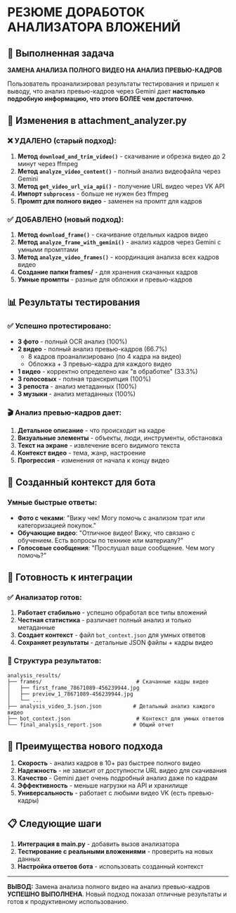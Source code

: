 # РЕЗЮМЕ ДОРАБОТОК АНАЛИЗАТОРА ВЛОЖЕНИЙ

## 🎯 Выполненная задача
**ЗАМЕНА АНАЛИЗА ПОЛНОГО ВИДЕО НА АНАЛИЗ ПРЕВЬЮ-КАДРОВ**

Пользователь проанализировал результаты тестирования и пришел к выводу, что анализ превью-кадров через Gemini дает **настолько подробную информацию, что этого БОЛЕЕ чем достаточно**. 

## 🔄 Изменения в attachment_analyzer.py

### ❌ УДАЛЕНО (старый подход):
1. **Метод `download_and_trim_video()`** - скачивание и обрезка видео до 2 минут через ffmpeg
2. **Метод `analyze_video_content()`** - полный анализ видеофайла через Gemini
3. **Метод `get_video_url_via_api()`** - получение URL видео через VK API
4. **Импорт `subprocess`** - больше не нужен без ffmpeg
5. **Промпт для полного видео** - заменен на промпт для кадров

### ✅ ДОБАВЛЕНО (новый подход):
1. **Метод `download_frame()`** - скачивание отдельных кадров видео
2. **Метод `analyze_frame_with_gemini()`** - анализ кадров через Gemini с умными промптами
3. **Метод `analyze_video_frames()`** - координация анализа всех кадров видео
4. **Создание папки frames/** - для хранения скачанных кадров
5. **Умные промпты** - разные для обложки и превью-кадров

## 📊 Результаты тестирования

### ✅ Успешно протестировано:
- **3 фото** - полный OCR анализ (100%)
- **2 видео** - полный анализ превью-кадров (66.7%)
  - 8 кадров проанализировано (по 4 кадра на видео)
  - Обложка + 3 превью-кадра для каждого видео
- **1 видео** - корректно определено как "в обработке" (33.3%)
- **3 голосовых** - полная транскрипция (100%)
- **3 репоста** - анализ метаданных (100%)
- **3 музыки** - анализ метаданных (100%)

### 🎬 Анализ превью-кадров дает:
1. **Детальное описание** - что происходит на кадре
2. **Визуальные элементы** - объекты, люди, инструменты, обстановка
3. **Текст на экране** - извлечение всего видимого текста
4. **Контекст видео** - тема, жанр, настроение
5. **Прогрессия** - изменения от начала к концу видео

## 🤖 Созданный контекст для бота

### Умные быстрые ответы:
- **Фото с чеками**: "Вижу чек! Могу помочь с анализом трат или категоризацией покупок."
- **Обучающие видео**: "Отличное видео! Вижу, что связано с обучением. Есть вопросы по технике или материалу?"
- **Голосовые сообщения**: "Прослушал ваше сообщение. Чем могу помочь?"

## 🎯 Готовность к интеграции

### ✅ Анализатор готов:
1. **Работает стабильно** - успешно обработал все типы вложений
2. **Честная статистика** - различает полный анализ и только метаданные
3. **Создает контекст** - файл `bot_context.json` для умных ответов
4. **Сохраняет результаты** - детальные JSON файлы + кадры видео

### 📁 Структура результатов:
```
analysis_results/
├── frames/                              # Скачанные кадры видео
│   ├── first_frame_78671089-456239944.jpg
│   ├── preview_1_78671089-456239944.jpg
│   └── ...
├── analysis_video_3.json.json          # Детальный анализ каждого видео
├── bot_context.json                     # Контекст для умных ответов
└── final_analysis_report.json          # Общий отчет
```

## 🚀 Преимущества нового подхода

1. **Скорость** - анализ кадров в 10+ раз быстрее полного видео
2. **Надежность** - не зависит от доступности URL видео для скачивания
3. **Качество** - Gemini дает очень подробный анализ даже по кадрам
4. **Эффективность** - меньше нагрузки на API и хранилище
5. **Универсальность** - работает с любыми видео VK (есть превью-кадры)

## 📋 Следующие шаги

1. **Интеграция в main.py** - добавить вызов анализатора
2. **Тестирование с реальными вложениями** - проверить на новых данных
3. **Настройка ответов бота** - использовать созданный контекст

---

**ВЫВОД:** Замена анализа полного видео на анализ превью-кадров **УСПЕШНО ВЫПОЛНЕНА**. Новый подход показал отличные результаты и готов к продуктивному использованию. 